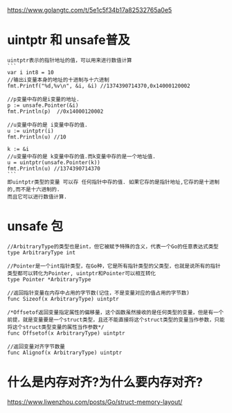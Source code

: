 https://www.golangtc.com/t/5e1c5f34b17a82532765a0e5

# uintptr 和 unsafe普及
    uintptr表示的指针地址的值，可以用来进行数值计算
    ```
    var i int8 = 10
    //输出i变量本身的地址的十进制与十六进制
	fmt.Printf("%d,%v\n", &i, &i) //1374390714370,0x14000120002

    //p变量中存的是i变量的地址.
    p := unsafe.Pointer(&i)
	fmt.Println(p)  //0x14000120002

    //u变量中存的是 i变量中存的值.
	u := uintptr(i)
	fmt.Println(u) //10
    
	k := &i
    //u变量中存的是 k变量中存的值.而k变量中存的是一个地址值.
	u = uintptr(unsafe.Pointer(k))
	fmt.Println(u) //1374390714370
    ```
    即uintptr类型的变量 可以存 任何指针中存的值. 如果它存的是指针地址,它存的是十进制的,而不是十六进制的.
    而且它可以进行数值计算.


# unsafe 包
```
//ArbitraryType的类型也是int，但它被赋予特殊的含义，代表一个Go的任意表达式类型
type ArbitraryType int

//Pointer是一个int指针类型，在Go种，它是所有指针类型的父类型，也就是说所有的指针类型都可以转化为Pointer, uintptr和Pointer可以相互转化
type Pointer *ArbitraryType

//返回指针变量在内存中占用的字节数(记住，不是变量对应的值占用的字节数)
func Sizeof(x ArbitraryType) uintptr

/*Offsetof返回变量指定属性的偏移量，这个函数虽然接收的是任何类型的变量，但是有一个前提，就是变量要是一个struct类型，且还不能直接将这个struct类型的变量当作参数，只能将这个struct类型变量的属性当作参数*/
func Offsetof(x ArbitraryType) uintptr

//返回变量对齐字节数量
func Alignof(x ArbitraryType) uintptr
```

# 什么是内存对齐?为什么要内存对齐?
https://www.liwenzhou.com/posts/Go/struct-memory-layout/